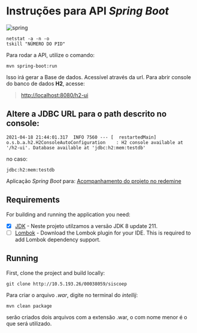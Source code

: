# Instruções para API _Spring Boot_

![spring](https://spring.io/images/spring-logo-9146a4d3298760c2e7e49595184e1975.svg "Spring Boot!")

```
netstat -a -n -o
tskill "NÚMERO DO PID"
```
Para rodar a API, utilize o comando:
```
mvn spring-boot:run
```
Isso irá gerar a Base de dados. Acessível através da url.
Para abrir console do banco de dados **H2**, acesse:

> [http://localhost:8080/h2-ui](http://localhost:8080/h2-ui)

## Altere a JDBC URL para o path descrito no console:
```
2021-04-18 21:44:01.317  INFO 7560 --- [  restartedMain] o.s.b.a.h2.H2ConsoleAutoConfiguration    : H2 console available at '/h2-ui'. Database available at 'jdbc:h2:mem:testdb'
```
no caso:
```
jdbc:h2:mem:testdb
```
Aplicação _Spring Boot_ para: [Acompanhamento do projeto no redemine](https://redmine.chm.mb/projects/siscoep)

## Requirements

For building and running the application you need:

- [x] [JDK](https://www.oracle.com/java/technologies/javase/javase8u211-later-archive-downloads.html) - Neste projeto utilzamos a versão JDK 8 update 211.
- [ ] [Lombok](https://projectlombok.org/) - Download the Lombok plugin for your IDE. This is required to add Lombok dependency support.

## Running

First, clone the project and build locally:

```
git clone http://10.5.193.26/00038059/siscoep
```

Para criar o arquivo _.war_, digite no terminal do _intellij_:

```
mvn clean package
```

serão criados dois arquivos com a extensão .war, o com nome menor é o que será utilizado.